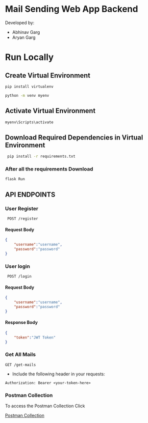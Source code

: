 ﻿# Mail Sending Web App Backend

Developed by:
- Abhinav Garg
- Aryan Garg

# Run Locally
## Create Virtual Environment
```bash
pip install virtualenv
```
```bash
python -m venv myenv
```
## Activate Virtual Environment
```bash
myenv\Scripts\activate
```
## Download Required Dependencies in Virtual Environment
```bash 
 pip install -r requirements.txt
```
### After all the requirements Download

```bash 
flask Run
```

## API ENDPOINTS 
### User Register
``` POST /register```
#### Request Body
```json
{
    "username":"username",
    "password":"password"
}
```
### User login
``` POST /login```
#### Request Body
```json
{
    "username":"username",
    "password":"password"
}
```
#### Response Body
```json
{
    "token":"JWT Token"
}
```

### Get All Mails
```GET /get-mails```
 
- Include the following header in your requests:
```http
Authorization: Bearer <your-token-here>
```

### Postman Collection
To access the Postman Collection Click

[Postman Collection](https://elements.getpostman.com/redirect?entityId=36199199-b6433bf4-28da-40b7-8d33-ba3a4b9edfcc&entityType=collection)


